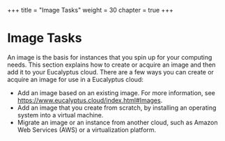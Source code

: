 +++
title = "Image Tasks"
weight = 30
chapter = true
+++


# Image Tasks
An image is the basis for instances that you spin up for your computing needs. This section explains how to create or acquire an image and then add it to your Eucalyptus cloud. There are a few ways you can create or acquire an image for use in a Eucalyptus cloud: 

* Add an image based on an existing image. For more information, see https://www.eucalyptus.cloud/index.html#Images.
* Add an image that you create from scratch, by installing an operating system into a virtual machine.
* Migrate an image or an instance from another cloud, such as Amazon Web Services (AWS) or a virtualization platform.



